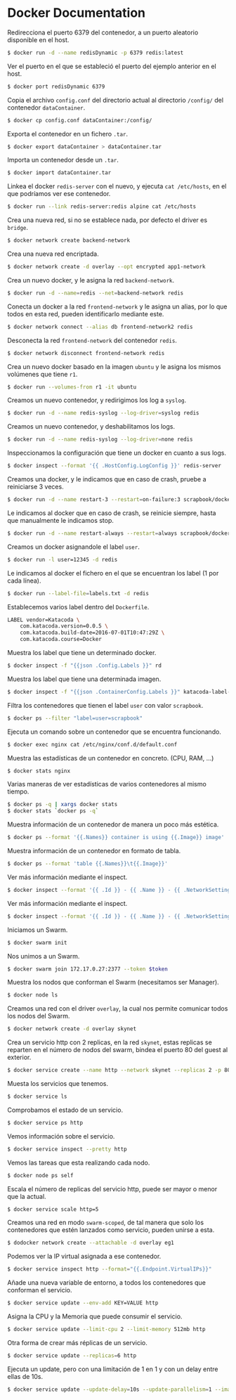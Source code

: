 # Docker Documentation

Redirecciona el puerto 6379 del contenedor, a un puerto aleatorio disponible en el host.

```sh
$ docker run -d --name redisDynamic -p 6379 redis:latest
```

Ver el puerto en el que se estableció el puerto del ejemplo anterior en el host.

```sh
$ docker port redisDynamic 6379
```

Copia el archivo `config.conf` del directorio actual al directorio `/config/` del contenedor `dataContainer`.

```sh
$ docker cp config.conf dataContainer:/config/ 
```

Exporta el contenedor en un fichero `.tar`.

```sh
$ docker export dataContainer > dataContainer.tar
```

Importa un contenedor desde un `.tar`.

```sh
$ docker import dataContainer.tar
```

Linkea el docker `redis-server` con el nuevo, y ejecuta `cat /etc/hosts`, en el que podríamos ver ese contenedor.

```sh
$ docker run --link redis-server:redis alpine cat /etc/hosts
```

Crea una nueva red, si no se establece nada, por defecto el driver es `bridge`.

```sh
$ docker network create backend-network
```

Crea una nueva red encriptada.

```sh
$ docker network create -d overlay --opt encrypted app1-network
```

Crea un nuevo docker, y le asigna la red `backend-network`.

```sh
$ docker run -d --name=redis --net=backend-network redis
```

Conecta un docker a la red `frontend-network` y le asigna un alias, por lo que todos en esta red, pueden identificarlo mediante este.

```sh
$ docker network connect --alias db frontend-network2 redis
```

Desconecta la red `frontend-network` del contenedor `redis`.

```sh
$ docker network disconnect frontend-network redis
```

Crea un nuevo docker basado en la imagen `ubuntu` y le asigna los mismos volúmenes que tiene `r1`.

```sh
$ docker run --volumes-from r1 -it ubuntu
```

Creamos un nuevo contenedor, y redirigimos los log a `syslog`.

```sh
$ docker run -d --name redis-syslog --log-driver=syslog redis
```

Creamos un nuevo contenedor, y deshabilitamos los logs.

```sh
$ docker run -d --name redis-syslog --log-driver=none redis
```

Inspeccionamos la configuración que tiene un docker en cuanto a sus logs.

```sh
$ docker inspect --format '{{ .HostConfig.LogConfig }}' redis-server
```

Creamos una docker, y le indicamos que en caso de crash, pruebe a reiniciarse 3 veces.

```sh
$ docker run -d --name restart-3 --restart=on-failure:3 scrapbook/docker-restart-example
```

Le indicamos al docker que en caso de crash, se reinicie siempre, hasta que manualmente le indicamos stop.

```sh
$ docker run -d --name restart-always --restart=always scrapbook/docker-restart-example
```

Creamos un docker asignandole el label `user`.

```sh
$ docker run -l user=12345 -d redis
```

Le indicamos al docker el fichero en el que se encuentran los label (1 por cada línea).

```sh
$ docker run --label-file=labels.txt -d redis
```

Establecemos varios label dentro del `Dockerfile`.

```sh
LABEL vendor=Katacoda \
	com.katacoda.version=0.0.5 \
    com.katacoda.build-date=2016-07-01T10:47:29Z \
    com.katacoda.course=Docker
```

Muestra los label que tiene un determinado docker.

```sh
$ docker inspect -f "{{json .Config.Labels }}" rd
```

Muestra los label que tiene una determinada imagen.

```sh
$ docker inspect -f "{{json .ContainerConfig.Labels }}" katacoda-label-example
```

Filtra los contenedores que tienen el label `user` con valor `scrapbook`.

```sh
$ docker ps --filter "label=user=scrapbook"
```

Ejecuta un comando sobre un contenedor que se encuentra funcionando.

```sh
$ docker exec nginx cat /etc/nginx/conf.d/default.conf
```

Muestra las estadísticas de un contenedor en concreto. (CPU, RAM, ...)

```sh
$ docker stats nginx
```

Varias maneras de ver estadísticas de varios contenedores al mismo tiempo.

```sh
$ docker ps -q | xargs docker stats
$ docker stats `docker ps -q`
```

Muestra información de un contenedor de manera un poco más estética.

```sh
$ docker ps --format '{{.Names}} container is using {{.Image}} image'
```

Muestra información de un contenedor en formato de tabla.

```sh
$ docker ps --format 'table {{.Names}}\t{{.Image}}'
```

Ver más información mediante el inspect.

```sh
$ docker inspect --format '{{ .Id }} - {{ .Name }} - {{ .NetworkSettings.IPAddress }}' 5017
```

Ver más información mediante el inspect.

```sh
$ docker inspect --format '{{ .Id }} - {{ .Name }} - {{ .NetworkSettings.IPAddress }}' 5017
```

Iniciamos un Swarm.

```sh
$ docker swarm init
```

Nos unimos a un Swarm.

```sh
$ docker swarm join 172.17.0.27:2377 --token $token
```

Muestra los nodos que conforman el Swarm (necesitamos ser Manager).

```sh
$ docker node ls
```

Creamos una red con el driver `overlay`, la cual nos permite comunicar todos los nodos del Swarm.

```sh
$ docker network create -d overlay skynet
```

Crea un servicio http con 2 replicas, en la red `skynet`, estas replicas se reparten en el número de nodos del swarm, bindea el puerto 80 del guest al exterior.

```sh
$ docker service create --name http --network skynet --replicas 2 -p 80:80 katacoda/docker-http-server
```

Muesta los servicios que tenemos.

```sh
$ docker service ls
```

Comprobamos el estado de un servicio.

```sh
$ docker service ps http
```

Vemos información sobre el servicio.

```sh
$ docker service inspect --pretty http
```

Vemos las tareas que esta realizando cada nodo.

```sh
$ docker node ps self
```

Escala el número de replicas del servicio http, puede ser mayor o menor que la actual.

```sh
$ docker service scale http=5
```

Creamos una red en modo `swarm-scoped`, de tal manera que solo los contenedores que estén lanzados como servicio, pueden unirse a esta.

```sh
$ dodocker network create --attachable -d overlay eg1
```

Podemos ver la IP virtual asignada a ese contenedor.

```sh
$ docker service inspect http --format="{{.Endpoint.VirtualIPs}}"
```

Añade una nueva variable de entorno, a todos los contenedores que conforman el servicio.

```sh
$ docker service update --env-add KEY=VALUE http
```

Asigna la CPU y la Memoria que puede consumir el servicio.

```sh
$ docker service update --limit-cpu 2 --limit-memory 512mb http
```

Otra forma de crear más réplicas de un servicio.

```sh
$ docker service update --replicas=6 http
```

Ejecuta un update, pero con una limitación de 1 en 1 y con un delay entre ellas de 10s.

```sh
$ docker service update --update-delay=10s --update-parallelism=1 --image katacoda/docker-http-server:v3 http
```